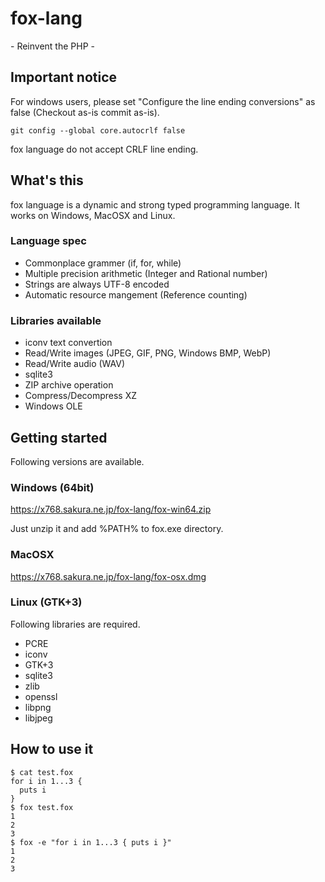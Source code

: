 # fox-lang

\- Reinvent the PHP -

## Important notice

For windows users, please set "Configure the line ending conversions" as false (Checkout as-is commit as-is).

```
git config --global core.autocrlf false
```

fox language do not accept CRLF line ending.

## What's this

fox language is a dynamic and strong typed programming language.
It works on Windows, MacOSX and Linux.

### Language spec

- Commonplace grammer (if, for, while)
- Multiple precision arithmetic (Integer and Rational number)
- Strings are always UTF-8 encoded
- Automatic resource mangement (Reference counting)

### Libraries available

- iconv text convertion
- Read/Write images (JPEG, GIF, PNG, Windows BMP, WebP)
- Read/Write audio (WAV)
- sqlite3
- ZIP archive operation
- Compress/Decompress XZ
- Windows OLE

## Getting started

Following versions are available.

### Windows (64bit)

https://x768.sakura.ne.jp/fox-lang/fox-win64.zip

Just unzip it and add %PATH% to fox.exe directory.

### MacOSX

https://x768.sakura.ne.jp/fox-lang/fox-osx.dmg

### Linux (GTK+3)

Following libraries are required.

- PCRE
- iconv
- GTK+3
- sqlite3
- zlib
- openssl
- libpng
- libjpeg

## How to use it

```
$ cat test.fox
for i in 1...3 {
  puts i
}
$ fox test.fox
1
2
3
$ fox -e "for i in 1...3 { puts i }"
1
2
3
```
